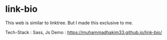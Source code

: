 # link-bio
This web is similar to linktree. But I made this exclusive to me.

Tech-Stack : Sass, Js
Demo : https://muhammadhakim33.github.io/link-bio/
